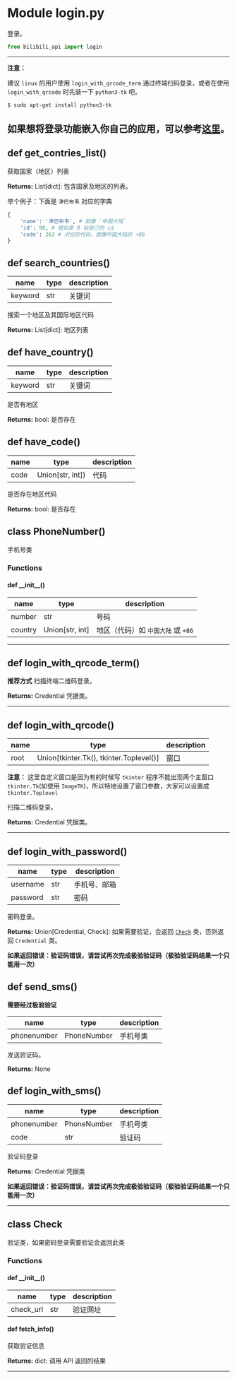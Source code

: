 # Module login.py

登录。

``` python
from bilibili_api import login
```

---
**注意：**

建议 `linux` 的用户使用 `login_with_qrcode_term` 通过终端扫码登录，或者在使用 `login_with_qrcode` 时先装一下 `python3-tk` 吧。

``` bash
$ sudo apt-get install python3-tk
```

如果想将登录功能嵌入你自己的应用，可以参考[这里](/modules/login_func.md)。
---

## def get_contries_list()

获取国家（地区）列表

**Returns:** List[dict]: 包含国家及地区的列表。

举个例子：下面是 `津巴布韦` 对应的字典

``` python
{
    'name': '津巴布韦', # 就像 `中国大陆`
    'id': 98, # 貌似是 B 站自己的 id
    'code': 263 # 对应的代码，就像中国大陆的 +86
}
```

## def search_countries()

| name | type | description |
| - | - | - |
| keyword | str | 关键词 |

搜索一个地区及其国际地区代码

**Returns:** List[dict]: 地区列表

## def have_country()

| name | type | description |
| - | - | - |
| keyword | str | 关键词 |

是否有地区

**Returns:** bool: 是否存在

## def have_code()

| name | type | description |
| - | - | - |
| code | Union[str, int]) | 代码 |

是否存在地区代码

**Returns:** bool: 是否存在

## class PhoneNumber()

手机号类

### Functions

#### def \_\_init\_\_()

| name | type | description |
| - | - | - |
| number | str | 号码 |
| country | Union[str, int] | 地区（代码）如 `中国大陆` 或 `+86` |

---

## def login_with_qrcode_term()

**推荐方式** 扫描终端二维码登录。

**Returns:** Credential 凭据类。

---

## def login_with_qrcode()

| name | type | description |
| - | - | - |
| root | Union[tkinter.Tk(), tkinter.Toplevel()] | 窗口 |

**注意：** 这里自定义窗口是因为有的时候写 `tkinter` 程序不能出现两个主窗口 `tkinter.Tk`(如使用 `ImageTK`)，所以特地设置了窗口参数，大家可以设置成 `tkinter.Toplevel`

扫描二维码登录。

**Returns:** Credential 凭据类。

---

## def login_with_password()

| name | type | description |
| - | - | - |
| username | str | 手机号、邮箱 |
| password | str | 密码 |

密码登录。

**Returns:** Union[Credential, Check]: 如果需要验证，会返回 [`Check`](#check) 类，否则返回 `Credential` 类。

**如果返回错误：验证码错误，请尝试再次完成极验验证码（极验验证码结果一个只能用一次）**

## def send_sms()

**需要经过极验验证**

| name | type | description |
| - | - | - |
| phonenumber | PhoneNumber | 手机号类 |

发送验证码。

**Returns:** None

## def login_with_sms()

| name | type | description |
| - | - | - |
| phonenumber | PhoneNumber | 手机号类 |
| code | str | 验证码 |

验证码登录

**Returns:** Credential 凭据类

**如果返回错误：验证码错误，请尝试再次完成极验验证码（极验验证码结果一个只能用一次）**

---

## <span id="check"> class Check </span>

验证类，如果密码登录需要验证会返回此类

### Functions

#### def \_\_init\_\_()

| name | type | description |
| - | - | - |
| check_url | str | 验证网址 |

#### def fetch_info()

获取验证信息

**Returns:** dict: 调用 API 返回的结果

---
